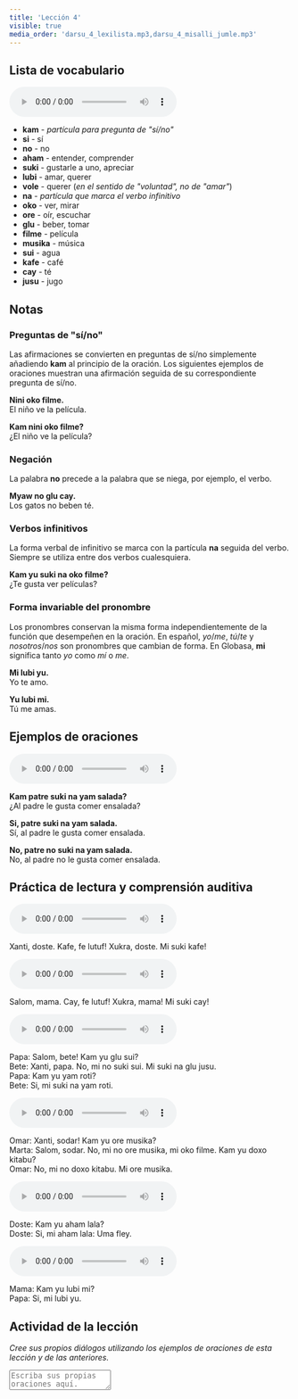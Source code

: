 ```yaml
---
title: 'Lección 4'
visible: true
media_order: 'darsu_4_lexilista.mp3,darsu_4_misalli_jumle.mp3'
---
```


## Lista de vocabulario

<audio controls>
 <source src="/darsu/04/darsu_4_lexilista.mp3" type="audio/mp3" />
 <p>Su agente de usuario no es compatible con el elemento de audio HTML5.</p>
</audio>

* **kam** - _partícula para pregunta de "sí/no"_
* **si** - sí
* **no** - no
* **aham** - entender, comprender
* **suki** - gustarle a uno, apreciar
* **lubi** - amar, querer
* **vole** - querer (_en el sentido de "voluntad", no de "amar"_)
* **na** - _partícula que marca el verbo infinitivo_
* **oko** - ver, mirar
* **ore** - oír, escuchar
* **glu** - beber, tomar
* **filme** - película
* **musika** - música
* **sui** - agua
* **kafe** - café
* **cay** - té
* **jusu** - jugo

## Notas
### Preguntas de "sí/no"

Las afirmaciones se convierten en preguntas de sí/no simplemente añadiendo **kam** al principio de la oración. Los siguientes ejemplos de oraciones muestran una afirmación seguida de su correspondiente pregunta de sí/no.

**Nini oko filme.**  
El niño ve la película.

**Kam nini oko filme?**  
¿El niño ve la película?

### Negación 

La palabra **no** precede a la palabra que se niega, por ejemplo, el verbo.

**Myaw no glu cay.**  
Los gatos no beben té.

### Verbos infinitivos

La forma verbal de infinitivo se marca con la partícula **na** seguida del verbo. Siempre se utiliza entre dos verbos cualesquiera.

**Kam yu suki na oko filme?**  
¿Te gusta ver películas?

### Forma invariable del pronombre

Los pronombres conservan la misma forma independientemente de la función que desempeñen en la oración. En español, _yo_/_me_, _tú_/_te_ y _nosotros_/_nos_ son pronombres que cambian de forma. En Globasa, **mi** significa tanto _yo_ como _mí_ o _me_.

**Mi lubi yu.**  
Yo te amo.

**Yu lubi mi.**  
Tú me amas.

## Ejemplos de oraciones

<audio controls>
 <source src="/darsu/04/darsu_4_misalli_jumle.mp3" type="audio/mp3" />
 <p>Su agente de usuario no es compatible con el elemento de audio HTML5.</p>
</audio>

**Kam patre suki na yam salada?**  
¿Al padre le gusta comer ensalada?

**Si, patre suki na yam salada.**  
Sí, al padre le gusta comer ensalada.

**No, patre no suki na yam salada.**  
No, al padre no le gusta comer ensalada.

## Práctica de lectura y comprensión auditiva

<audio controls>
 <source src="/darsu/04/darsu_04_doxoli_abyasa 01.mp3" type="audio/mp3" />
 <p>Su agente de usuario no es compatible con el elemento de audio HTML5.</p>
</audio>

Xanti, doste. Kafe, fe lutuf! Xukra, doste. Mi suki kafe!

<audio controls>
 <source src="/darsu/04/darsu_04_doxoli_abyasa 02.mp3" type="audio/mp3" />
 <p>Su agente de usuario no es compatible con el elemento de audio HTML5.</p>
</audio>

Salom, mama. Cay, fe lutuf! Xukra, mama! Mi suki cay!

<audio controls>
 <source src="/darsu/04/darsu_04_doxoli_abyasa 03.mp3" type="audio/mp3" />
 <p>Su agente de usuario no es compatible con el elemento de audio HTML5.</p>
</audio>

Papa: Salom, bete! Kam yu glu sui?  
Bete: Xanti, papa. No, mi no suki sui. Mi suki na glu jusu.  
Papa: Kam yu yam roti?  
Bete: Si, mi suki na yam roti.

<audio controls>
 <source src="/darsu/04/darsu_04_doxoli_abyasa 04.mp3" type="audio/mp3" />
 <p>Su agente de usuario no es compatible con el elemento de audio HTML5.</p>
</audio>

Omar: Xanti, sodar! Kam yu ore musika?  
Marta: Salom, sodar. No, mi no ore musika, mi oko filme. Kam yu doxo kitabu?  
Omar: No, mi no doxo kitabu. Mi ore musika.

<audio controls>
 <source src="/darsu/04/darsu_04_doxoli_abyasa 05.mp3" type="audio/mp3" />
 <p>Su agente de usuario no es compatible con el elemento de audio HTML5.</p>
</audio>

Doste: Kam yu aham lala?  
Doste: Si, mi aham lala: Uma fley.

<audio controls>
 <source src="/darsu/04/darsu_04_doxoli_abyasa 06.mp3" type="audio/mp3" />
 <p>Su agente de usuario no es compatible con el elemento de audio HTML5.</p>
</audio>

Mama: Kam yu lubi mi?  
Papa: Si, mi lubi yu. 

## Actividad de la lección

_Cree sus propios diálogos utilizando los ejemplos de oraciones de esta lección y de las anteriores._

<textarea width="100%" spellcheck="false" placeholder="Escriba sus propias oraciones aquí."></textarea>